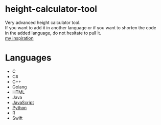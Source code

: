# height-calculator-tool
Very advanced height calculator tool.  
If you want to add it in another language or if you want to shorten the code in the added language, do not hesitate to pull it.  
[my inspiration](https://www.reddit.com/r/ProgrammerHumor/comments/vlah6i/first_project_be_like/)

# Languages

* C
* C#
* C++
* Golang
* HTML
* Java
* [JavaScript](https://github.com/EnesKeremAYDIN/height-calculator-tool/blob/main/app.js)
* [Python](https://github.com/EnesKeremAYDIN/height-calculator-tool/blob/main/app.py)
* R
* Swift
